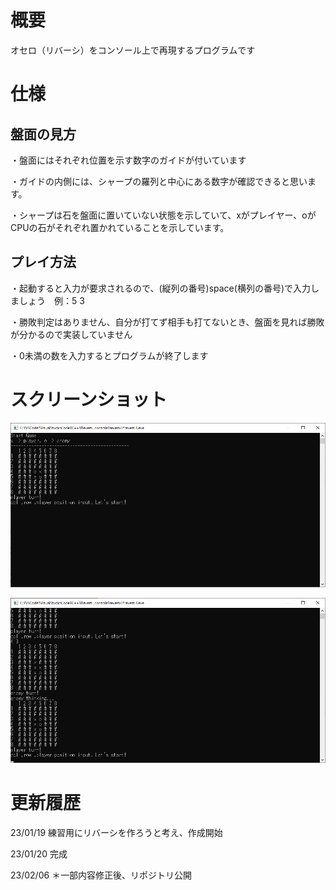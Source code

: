 # 概要

オセロ（リバーシ）をコンソール上で再現するプログラムです

# 仕様

## 盤面の見方

・盤面にはそれぞれ位置を示す数字のガイドが付いています

・ガイドの内側には、シャープの羅列と中心にある数字が確認できると思います。

・シャープは石を盤面に置いていない状態を示していて、xがプレイヤー、oがCPUの石がそれぞれ置かれていることを示しています。

## プレイ方法

・起動すると入力が要求されるので、(縦列の番号)space(横列の番号)で入力しましょう　例：5 3

・勝敗判定はありません、自分が打てず相手も打てないとき、盤面を見れば勝敗が分かるので実装していません

・0未満の数を入力するとプログラムが終了します


# スクリーンショット

![起動時スクリーンショット](https://github.com/SumeshiDouji/Reversi_Console/blob/master/img/Sample01_Startup.png "起動時スクリーンショット")

![入力時スクリーンショット](https://github.com/SumeshiDouji/Reversi_Console/blob/master/img/Sample02_NextTurn.png "入力時スクリーンショット")

# 更新履歴
23/01/19
練習用にリバーシを作ろうと考え、作成開始

23/01/20
完成

23/02/06
＊一部内容修正後、リポジトリ公開